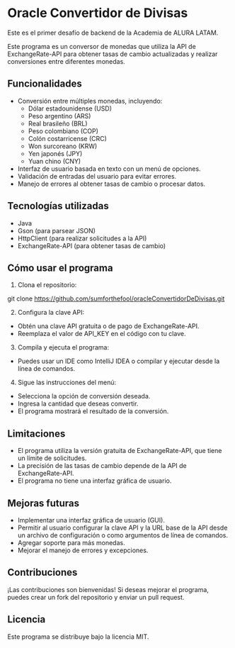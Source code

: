 # Oracle Convertidor de Divisas

Este es el primer desafío de backend de la Academia de ALURA LATAM.

Este programa es un conversor de monedas que utiliza la API de ExchangeRate-API para obtener tasas de cambio actualizadas y realizar conversiones entre diferentes monedas.

## Funcionalidades

- Conversión entre múltiples monedas, incluyendo:
  - Dólar estadounidense (USD)
  - Peso argentino (ARS)
  - Real brasileño (BRL)
  - Peso colombiano (COP)
  - Colón costarricense (CRC)
  - Won surcoreano (KRW)
  - Yen japonés (JPY)
  - Yuan chino (CNY)
- Interfaz de usuario basada en texto con un menú de opciones.
- Validación de entradas del usuario para evitar errores.
- Manejo de errores al obtener tasas de cambio o procesar datos.

## Tecnologías utilizadas

- Java
- Gson (para parsear JSON)
- HttpClient (para realizar solicitudes a la API)
- ExchangeRate-API (para obtener tasas de cambio)

## Cómo usar el programa

1. Clona el repositorio:

git clone https://github.com/sumforthefool/oracleConvertidorDeDivisas.git

2. Configura la clave API:

- Obtén una clave API gratuita o de pago de ExchangeRate-API.
- Reemplaza el valor de API_KEY en el código con tu clave.

3. Compila y ejecuta el programa:

- Puedes usar un IDE como IntelliJ IDEA o compilar y ejecutar desde la línea de comandos.

4. Sigue las instrucciones del menú:

- Selecciona la opción de conversión deseada.
- Ingresa la cantidad que deseas convertir.
- El programa mostrará el resultado de la conversión.

## Limitaciones

- El programa utiliza la versión gratuita de ExchangeRate-API, que tiene un límite de solicitudes.
- La precisión de las tasas de cambio depende de la API de ExchangeRate-API.
- El programa no tiene una interfaz gráfica de usuario.

## Mejoras futuras

- Implementar una interfaz gráfica de usuario (GUI).
- Permitir al usuario configurar la clave API y la URL base de la API desde un archivo de configuración o como argumentos de línea de comandos.
- Agregar soporte para más monedas.
- Mejorar el manejo de errores y excepciones.

## Contribuciones

¡Las contribuciones son bienvenidas! Si deseas mejorar el programa, puedes crear un fork del repositorio y enviar un pull request.

## Licencia

Este programa se distribuye bajo la licencia MIT.
